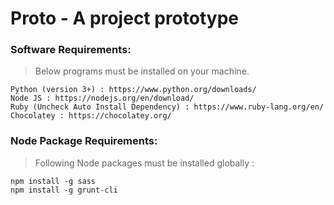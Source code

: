 # Proto - A project prototype

### Software Requirements:
> Below programs must be installed on your machine.

	Python (version 3+) : https://www.python.org/downloads/
	Node JS : https://nodejs.org/en/download/
	Ruby (Uncheck Auto Install Dependency) : https://www.ruby-lang.org/en/
	Chocolatey : https://chocolatey.org/

### Node Package Requirements:
> Following Node packages must be installed globally :

	npm install -g sass
	npm install -g grunt-cli
